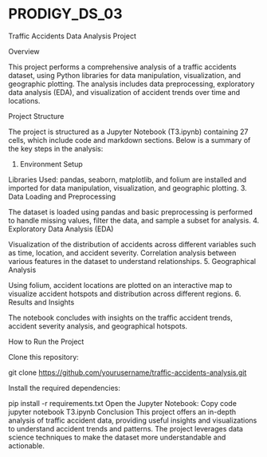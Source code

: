 ﻿# PRODIGY_DS_03
 
Traffic Accidents Data Analysis Project

Overview

This project performs a comprehensive analysis of a traffic accidents dataset, using Python libraries for data manipulation, visualization, and geographic plotting. The analysis includes data preprocessing, exploratory data analysis (EDA), and visualization of accident trends over time and locations.

Project Structure

The project is structured as a Jupyter Notebook (T3.ipynb) containing 27 cells, which include code and markdown sections. Below is a summary of the key steps in the analysis:

1. Environment Setup
   
Libraries Used: pandas, seaborn, matplotlib, and folium are installed and imported for data manipulation, visualization, and geographic plotting.
3. Data Loading and Preprocessing

The dataset is loaded using pandas and basic preprocessing is performed to handle missing values, filter the data, and sample a subset for analysis.
4. Exploratory Data Analysis (EDA)

Visualization of the distribution of accidents across different variables such as time, location, and accident severity.
Correlation analysis between various features in the dataset to understand relationships.
5. Geographical Analysis

Using folium, accident locations are plotted on an interactive map to visualize accident hotspots and distribution across different regions.
6. Results and Insights

The notebook concludes with insights on the traffic accident trends, accident severity analysis, and geographical hotspots.

How to Run the Project

Clone this repository:

git clone https://github.com/yourusername/traffic-accidents-analysis.git

Install the required dependencies:

pip install -r requirements.txt
Open the Jupyter Notebook:
Copy code
jupyter notebook T3.ipynb
Conclusion
This project offers an in-depth analysis of traffic accident data, providing useful insights and visualizations to understand accident trends and patterns. The project leverages data science techniques to make the dataset more understandable and actionable.
